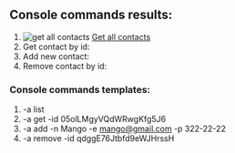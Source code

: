 ## Console commands results:

1. ![get all contacts](https://ibb.co/https://i.ibb.co/tmCfxPx/Screenshot-1.png)
   [Get all contacts](https://ibb.co/VjByQpQ)
2. Get contact by id:
3. Add new contact:
4. Remove contact by id:

### Console commands templates:

1. -a list
2. -a get -id 05olLMgyVQdWRwgKfg5J6
3. -a add -n Mango -e mango@gmail.com -p 322-22-22
4. -a remove -id qdggE76Jtbfd9eWJHrssH
